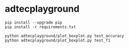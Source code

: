 # adtecplayground

```shell
pip install --upgrade pip
pip install -r requirements.txt
```

```shell
python adtecplayground/plot_boxplot.py test_accuracy
python adtecplayground/plot_boxplot.py test_f1
```